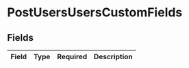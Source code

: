 # PostUsersUsersCustomFields


## Fields

| Field       | Type        | Required    | Description |
| ----------- | ----------- | ----------- | ----------- |